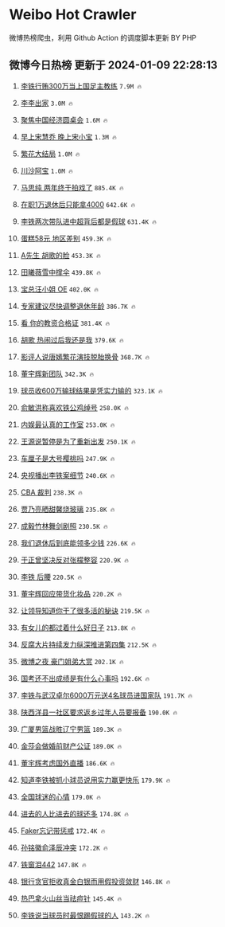 # Weibo Hot Crawler 



微博热榜爬虫，利用 Github Action 的调度脚本更新 BY PHP 


## 微博今日热榜 更新于 2024-01-09 22:28:13 
1. [李铁行贿300万当上国足主教练](https://s.weibo.com/weibo?q=%23%E6%9D%8E%E9%93%81%E8%A1%8C%E8%B4%BF300%E4%B8%87%E5%BD%93%E4%B8%8A%E5%9B%BD%E8%B6%B3%E4%B8%BB%E6%95%99%E7%BB%83%23&t=31&band_rank=1&Refer=top) `7.9M 🔥` 

1. [李李出家](https://s.weibo.com/weibo?q=%23%E6%9D%8E%E6%9D%8E%E5%87%BA%E5%AE%B6%23&t=31&band_rank=2&Refer=top) `3.0M 🔥` 

1. [聚焦中国经济圆桌会](https://s.weibo.com/weibo?q=%23%E8%81%9A%E7%84%A6%E4%B8%AD%E5%9B%BD%E7%BB%8F%E6%B5%8E%E5%9C%86%E6%A1%8C%E4%BC%9A%23&t=31&band_rank=3&Refer=top) `1.6M 🔥` 

1. [早上宋慧乔 晚上宋小宝](https://s.weibo.com/weibo?q=%E6%97%A9%E4%B8%8A%E5%AE%8B%E6%85%A7%E4%B9%94%20%E6%99%9A%E4%B8%8A%E5%AE%8B%E5%B0%8F%E5%AE%9D&t=31&band_rank=4&Refer=top) `1.3M 🔥` 

1. [繁花大结局](https://s.weibo.com/weibo?q=%23%E7%B9%81%E8%8A%B1%E5%A4%A7%E7%BB%93%E5%B1%80%23&t=31&band_rank=5&Refer=top) `1.0M 🔥` 

1. [川沙阿宝](https://s.weibo.com/weibo?q=%E5%B7%9D%E6%B2%99%E9%98%BF%E5%AE%9D&t=31&band_rank=6&Refer=top) `1.0M 🔥` 

1. [马思纯 两年终于拍戏了](https://s.weibo.com/weibo?q=%E9%A9%AC%E6%80%9D%E7%BA%AF%20%E4%B8%A4%E5%B9%B4%E7%BB%88%E4%BA%8E%E6%8B%8D%E6%88%8F%E4%BA%86&t=31&band_rank=7&Refer=top) `885.4K 🔥` 

1. [在职1万退休后只能拿4000](https://s.weibo.com/weibo?q=%23%E5%9C%A8%E8%81%8C1%E4%B8%87%E9%80%80%E4%BC%91%E5%90%8E%E5%8F%AA%E8%83%BD%E6%8B%BF4000%23&t=31&band_rank=8&Refer=top) `642.6K 🔥` 

1. [李铁两次带队进中超背后都是假球](https://s.weibo.com/weibo?q=%23%E6%9D%8E%E9%93%81%E4%B8%A4%E6%AC%A1%E5%B8%A6%E9%98%9F%E8%BF%9B%E4%B8%AD%E8%B6%85%E8%83%8C%E5%90%8E%E9%83%BD%E6%98%AF%E5%81%87%E7%90%83%23&t=31&band_rank=9&Refer=top) `631.4K 🔥` 

1. [蛋糕58元 地区差别](https://s.weibo.com/weibo?q=%E8%9B%8B%E7%B3%9558%E5%85%83%20%E5%9C%B0%E5%8C%BA%E5%B7%AE%E5%88%AB&t=31&band_rank=10&Refer=top) `459.3K 🔥` 

1. [A先生 胡歌的脸](https://s.weibo.com/weibo?q=A%E5%85%88%E7%94%9F%20%E8%83%A1%E6%AD%8C%E7%9A%84%E8%84%B8&t=31&band_rank=11&Refer=top) `453.3K 🔥` 

1. [田曦薇雪中撑伞](https://s.weibo.com/weibo?q=%E7%94%B0%E6%9B%A6%E8%96%87%E9%9B%AA%E4%B8%AD%E6%92%91%E4%BC%9E&t=31&band_rank=12&Refer=top) `439.8K 🔥` 

1. [宝总汪小姐 OE](https://s.weibo.com/weibo?q=%E5%AE%9D%E6%80%BB%E6%B1%AA%E5%B0%8F%E5%A7%90%20OE&t=31&band_rank=13&Refer=top) `402.0K 🔥` 

1. [专家建议尽快调整退休年龄](https://s.weibo.com/weibo?q=%23%E4%B8%93%E5%AE%B6%E5%BB%BA%E8%AE%AE%E5%B0%BD%E5%BF%AB%E8%B0%83%E6%95%B4%E9%80%80%E4%BC%91%E5%B9%B4%E9%BE%84%23&t=31&band_rank=14&Refer=top) `386.7K 🔥` 

1. [看 你的教资合格证](https://s.weibo.com/weibo?q=%E7%9C%8B%20%E4%BD%A0%E7%9A%84%E6%95%99%E8%B5%84%E5%90%88%E6%A0%BC%E8%AF%81&t=31&band_rank=15&Refer=top) `381.4K 🔥` 

1. [胡歌 热闹过后我还是我](https://s.weibo.com/weibo?q=%E8%83%A1%E6%AD%8C%20%E7%83%AD%E9%97%B9%E8%BF%87%E5%90%8E%E6%88%91%E8%BF%98%E6%98%AF%E6%88%91&t=31&band_rank=16&Refer=top) `379.6K 🔥` 

1. [影评人说唐嫣繁花演技脱胎换骨](https://s.weibo.com/weibo?q=%23%E5%BD%B1%E8%AF%84%E4%BA%BA%E8%AF%B4%E5%94%90%E5%AB%A3%E7%B9%81%E8%8A%B1%E6%BC%94%E6%8A%80%E8%84%B1%E8%83%8E%E6%8D%A2%E9%AA%A8%23&t=31&band_rank=17&Refer=top) `368.7K 🔥` 

1. [董宇辉新团队](https://s.weibo.com/weibo?q=%23%E8%91%A3%E5%AE%87%E8%BE%89%E6%96%B0%E5%9B%A2%E9%98%9F%23&t=31&band_rank=18&Refer=top) `342.3K 🔥` 

1. [球员收600万输球结果是凭实力输的](https://s.weibo.com/weibo?q=%23%E7%90%83%E5%91%98%E6%94%B6600%E4%B8%87%E8%BE%93%E7%90%83%E7%BB%93%E6%9E%9C%E6%98%AF%E5%87%AD%E5%AE%9E%E5%8A%9B%E8%BE%93%E7%9A%84%23&t=31&band_rank=19&Refer=top) `323.1K 🔥` 

1. [俞敏洪称喜欢铁公鸡绰号](https://s.weibo.com/weibo?q=%23%E4%BF%9E%E6%95%8F%E6%B4%AA%E7%A7%B0%E5%96%9C%E6%AC%A2%E9%93%81%E5%85%AC%E9%B8%A1%E7%BB%B0%E5%8F%B7%23&t=31&band_rank=20&Refer=top) `258.0K 🔥` 

1. [内娱最认真的工作室](https://s.weibo.com/weibo?q=%E5%86%85%E5%A8%B1%E6%9C%80%E8%AE%A4%E7%9C%9F%E7%9A%84%E5%B7%A5%E4%BD%9C%E5%AE%A4&t=31&band_rank=21&Refer=top) `253.0K 🔥` 

1. [王源说暂停是为了重新出发](https://s.weibo.com/weibo?q=%23%E7%8E%8B%E6%BA%90%E8%AF%B4%E6%9A%82%E5%81%9C%E6%98%AF%E4%B8%BA%E4%BA%86%E9%87%8D%E6%96%B0%E5%87%BA%E5%8F%91%23&t=31&band_rank=22&Refer=top) `250.1K 🔥` 

1. [车厘子是大号樱桃吗](https://s.weibo.com/weibo?q=%23%E8%BD%A6%E5%8E%98%E5%AD%90%E6%98%AF%E5%A4%A7%E5%8F%B7%E6%A8%B1%E6%A1%83%E5%90%97%23&t=31&band_rank=23&Refer=top) `247.9K 🔥` 

1. [央视播出李铁案细节](https://s.weibo.com/weibo?q=%23%E5%A4%AE%E8%A7%86%E6%92%AD%E5%87%BA%E6%9D%8E%E9%93%81%E6%A1%88%E7%BB%86%E8%8A%82%23&t=31&band_rank=24&Refer=top) `240.6K 🔥` 

1. [CBA 裁判](https://s.weibo.com/weibo?q=CBA%20%E8%A3%81%E5%88%A4&t=31&band_rank=25&Refer=top) `238.3K 🔥` 

1. [贾乃亮晒甜馨烧玻璃](https://s.weibo.com/weibo?q=%E8%B4%BE%E4%B9%83%E4%BA%AE%E6%99%92%E7%94%9C%E9%A6%A8%E7%83%A7%E7%8E%BB%E7%92%83&t=31&band_rank=26&Refer=top) `235.8K 🔥` 

1. [成毅竹林舞剑剧照](https://s.weibo.com/weibo?q=%23%E6%88%90%E6%AF%85%E7%AB%B9%E6%9E%97%E8%88%9E%E5%89%91%E5%89%A7%E7%85%A7%23&t=31&band_rank=27&Refer=top) `230.5K 🔥` 

1. [我们退休后到底能领多少钱](https://s.weibo.com/weibo?q=%23%E6%88%91%E4%BB%AC%E9%80%80%E4%BC%91%E5%90%8E%E5%88%B0%E5%BA%95%E8%83%BD%E9%A2%86%E5%A4%9A%E5%B0%91%E9%92%B1%23&t=31&band_rank=28&Refer=top) `226.6K 🔥` 

1. [于正曾坚决反对张檬整容](https://s.weibo.com/weibo?q=%23%E4%BA%8E%E6%AD%A3%E6%9B%BE%E5%9D%9A%E5%86%B3%E5%8F%8D%E5%AF%B9%E5%BC%A0%E6%AA%AC%E6%95%B4%E5%AE%B9%23&t=31&band_rank=29&Refer=top) `220.9K 🔥` 

1. [李铁 后腰](https://s.weibo.com/weibo?q=%E6%9D%8E%E9%93%81%20%E5%90%8E%E8%85%B0&t=31&band_rank=30&Refer=top) `220.5K 🔥` 

1. [董宇辉回应带货化妆品](https://s.weibo.com/weibo?q=%23%E8%91%A3%E5%AE%87%E8%BE%89%E5%9B%9E%E5%BA%94%E5%B8%A6%E8%B4%A7%E5%8C%96%E5%A6%86%E5%93%81%23&t=31&band_rank=31&Refer=top) `220.2K 🔥` 

1. [让领导知道你干了很多活的秘诀](https://s.weibo.com/weibo?q=%E8%AE%A9%E9%A2%86%E5%AF%BC%E7%9F%A5%E9%81%93%E4%BD%A0%E5%B9%B2%E4%BA%86%E5%BE%88%E5%A4%9A%E6%B4%BB%E7%9A%84%E7%A7%98%E8%AF%80&t=31&band_rank=32&Refer=top) `219.5K 🔥` 

1. [有女儿的都过着什么好日子](https://s.weibo.com/weibo?q=%E6%9C%89%E5%A5%B3%E5%84%BF%E7%9A%84%E9%83%BD%E8%BF%87%E7%9D%80%E4%BB%80%E4%B9%88%E5%A5%BD%E6%97%A5%E5%AD%90&t=31&band_rank=33&Refer=top) `213.8K 🔥` 

1. [反腐大片持续发力纵深推进第四集](https://s.weibo.com/weibo?q=%23%E5%8F%8D%E8%85%90%E5%A4%A7%E7%89%87%E6%8C%81%E7%BB%AD%E5%8F%91%E5%8A%9B%E7%BA%B5%E6%B7%B1%E6%8E%A8%E8%BF%9B%E7%AC%AC%E5%9B%9B%E9%9B%86%23&t=31&band_rank=34&Refer=top) `212.5K 🔥` 

1. [微博之夜 豪门姐弟大赏](https://s.weibo.com/weibo?q=%E5%BE%AE%E5%8D%9A%E4%B9%8B%E5%A4%9C%20%E8%B1%AA%E9%97%A8%E5%A7%90%E5%BC%9F%E5%A4%A7%E8%B5%8F&t=31&band_rank=35&Refer=top) `202.1K 🔥` 

1. [国考还不出成绩是有什么心事吗](https://s.weibo.com/weibo?q=%E5%9B%BD%E8%80%83%E8%BF%98%E4%B8%8D%E5%87%BA%E6%88%90%E7%BB%A9%E6%98%AF%E6%9C%89%E4%BB%80%E4%B9%88%E5%BF%83%E4%BA%8B%E5%90%97&t=31&band_rank=36&Refer=top) `192.6K 🔥` 

1. [李铁与武汉卓尔6000万元送4名球员进国家队](https://s.weibo.com/weibo?q=%23%E6%9D%8E%E9%93%81%E4%B8%8E%E6%AD%A6%E6%B1%89%E5%8D%93%E5%B0%946000%E4%B8%87%E5%85%83%E9%80%814%E5%90%8D%E7%90%83%E5%91%98%E8%BF%9B%E5%9B%BD%E5%AE%B6%E9%98%9F%23&t=31&band_rank=37&Refer=top) `191.7K 🔥` 

1. [陕西洋县一社区要求返乡过年人员要报备](https://s.weibo.com/weibo?q=%23%E9%99%95%E8%A5%BF%E6%B4%8B%E5%8E%BF%E4%B8%80%E7%A4%BE%E5%8C%BA%E8%A6%81%E6%B1%82%E8%BF%94%E4%B9%A1%E8%BF%87%E5%B9%B4%E4%BA%BA%E5%91%98%E8%A6%81%E6%8A%A5%E5%A4%87%23&t=31&band_rank=38&Refer=top) `190.0K 🔥` 

1. [广厦男篮战胜辽宁男篮](https://s.weibo.com/weibo?q=%E5%B9%BF%E5%8E%A6%E7%94%B7%E7%AF%AE%E6%88%98%E8%83%9C%E8%BE%BD%E5%AE%81%E7%94%B7%E7%AF%AE&t=31&band_rank=39&Refer=top) `189.3K 🔥` 

1. [金莎会做婚前财产公证](https://s.weibo.com/weibo?q=%23%E9%87%91%E8%8E%8E%E4%BC%9A%E5%81%9A%E5%A9%9A%E5%89%8D%E8%B4%A2%E4%BA%A7%E5%85%AC%E8%AF%81%23&t=31&band_rank=40&Refer=top) `189.0K 🔥` 

1. [董宇辉考虑国外直播](https://s.weibo.com/weibo?q=%23%E8%91%A3%E5%AE%87%E8%BE%89%E8%80%83%E8%99%91%E5%9B%BD%E5%A4%96%E7%9B%B4%E6%92%AD%23&t=31&band_rank=41&Refer=top) `186.6K 🔥` 

1. [知道李铁被抓小球员说用实力赢更快乐](https://s.weibo.com/weibo?q=%23%E7%9F%A5%E9%81%93%E6%9D%8E%E9%93%81%E8%A2%AB%E6%8A%93%E5%B0%8F%E7%90%83%E5%91%98%E8%AF%B4%E7%94%A8%E5%AE%9E%E5%8A%9B%E8%B5%A2%E6%9B%B4%E5%BF%AB%E4%B9%90%23&t=31&band_rank=42&Refer=top) `179.9K 🔥` 

1. [全国球迷的心情](https://s.weibo.com/weibo?q=%E5%85%A8%E5%9B%BD%E7%90%83%E8%BF%B7%E7%9A%84%E5%BF%83%E6%83%85&t=31&band_rank=43&Refer=top) `179.0K 🔥` 

1. [进去的人比进去的球还多](https://s.weibo.com/weibo?q=%E8%BF%9B%E5%8E%BB%E7%9A%84%E4%BA%BA%E6%AF%94%E8%BF%9B%E5%8E%BB%E7%9A%84%E7%90%83%E8%BF%98%E5%A4%9A&t=31&band_rank=44&Refer=top) `174.8K 🔥` 

1. [Faker忘记带惩戒](https://s.weibo.com/weibo?q=%23Faker%E5%BF%98%E8%AE%B0%E5%B8%A6%E6%83%A9%E6%88%92%23&t=31&band_rank=45&Refer=top) `172.4K 🔥` 

1. [孙铭徽俞泽辰冲突](https://s.weibo.com/weibo?q=%23%E5%AD%99%E9%93%AD%E5%BE%BD%E4%BF%9E%E6%B3%BD%E8%BE%B0%E5%86%B2%E7%AA%81%23&t=31&band_rank=46&Refer=top) `172.2K 🔥` 

1. [铁窗泪442](https://s.weibo.com/weibo?q=%E9%93%81%E7%AA%97%E6%B3%AA442&t=31&band_rank=47&Refer=top) `147.8K 🔥` 

1. [银行贪官拒收真金白银而用假投资敛财](https://s.weibo.com/weibo?q=%23%E9%93%B6%E8%A1%8C%E8%B4%AA%E5%AE%98%E6%8B%92%E6%94%B6%E7%9C%9F%E9%87%91%E7%99%BD%E9%93%B6%E8%80%8C%E7%94%A8%E5%81%87%E6%8A%95%E8%B5%84%E6%95%9B%E8%B4%A2%23&t=31&band_rank=48&Refer=top) `146.8K 🔥` 

1. [热巴拿火山丝当祛痘针](https://s.weibo.com/weibo?q=%E7%83%AD%E5%B7%B4%E6%8B%BF%E7%81%AB%E5%B1%B1%E4%B8%9D%E5%BD%93%E7%A5%9B%E7%97%98%E9%92%88&t=31&band_rank=49&Refer=top) `145.4K 🔥` 

1. [李铁说当球员时最恨踢假球的人](https://s.weibo.com/weibo?q=%23%E6%9D%8E%E9%93%81%E8%AF%B4%E5%BD%93%E7%90%83%E5%91%98%E6%97%B6%E6%9C%80%E6%81%A8%E8%B8%A2%E5%81%87%E7%90%83%E7%9A%84%E4%BA%BA%23&t=31&band_rank=50&Refer=top) `143.2K 🔥` 

